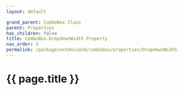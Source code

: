 ```yaml
---
layout: default

grand_parent: ComboBox Class
parent: Properties
has_children: false
title: ComboBox.DropdownWidth Property
nav_order: 3
permalink: /package/extension4/combobox/properties/DropdownWidth
---
```

# {{ page.title }}
